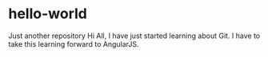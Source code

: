 # hello-world
Just another repository
Hi All,
I have just started learning about Git. I have to take this learning forward to AngularJS.
